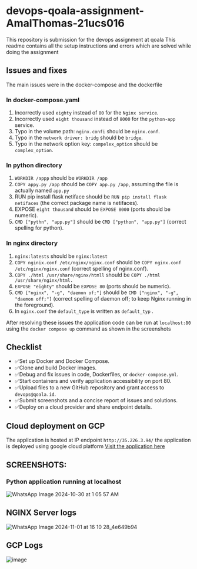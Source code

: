 # devops-qoala-assignment-AmalThomas-21ucs016

This repository is submission for the devops assignment at qoala This readme contains all the setup instructions and errors which are solved while doing the assignment 

## Issues and fixes 

The main issues were in the docker-compose and the dockerfile

### In docker-compose.yaml 
1. Incorrectly used `eighty` instead of `80` for the `Nginx service`.
2. Incorrectly used `eight thousand` instead of `8000` for the `python-app` service.
3. Typo in the volume path: `nginx.confi` should be `nginx.conf`.
4. Typo in the `network driver: bridg` should be `bridge`.
5. Typo in the network option key: `compelex_option` should be `complex_option`.

### In python directory 
1. `WORKDIR /appp` should be `WORKDIR /app`
2. `COPY appy.py /app` should be `COPY app.py /app`, assuming the file is actually named `app.py`
3. RUN pip install flask netiface should be `RUN pip install flask netifaces` (the correct package name is netifaces).
4. EXPOSE `eight thousand` should be `EXPOSE 8000` (ports should be numeric).
5. `CMD ["pythn", "app.py"]` should be `CMD ["python", "app.py"]` (correct spelling for python).

### In nginx directory
1. `nginx:latests` should be `nginx:latest`
2. `COPY nginix.conf /etc/nginx/nginx.conf` should be `COPY nginx.conf /etc/nginx/nginx.conf` (correct spelling of nginx.conf).
3. `COPY ./html /usr/share/nginx/htmll` should be `COPY ./html /usr/share/nginx/html.`
4. `EXPOSE "eighty"` should be `EXPOSE 80` (ports should be numeric).
5. `CMD ["nginx", "-g", "daemon of;"]` should be `CMD ["nginx", "-g", "daemon off;"]` (correct spelling of daemon off; to keep Nginx running in the foreground).
6. In `nginx.conf` the `default_type` is written as `default_typ` .


After resolving these issues the application code can be run at `localhost:80` using the `docker compose up` command as shown in the screenshots 


## Checklist 
- ✅Set up Docker and Docker Compose.
- ✅Clone and build Docker images.
- ✅Debug and fix issues in code, Dockerfiles, or `docker-compose.yml`.
- ✅Start containers and verify application accessibility on port 80.
- ✅Upload files to a new GitHub repository and grant access to `devops@qoala.id`.
- ✅Submit screenshots and a concise report of issues and solutions.
- ✅Deploy on a cloud provider and share endpoint details.


## Cloud deployment on GCP 
The application is hosted at IP endpoint `http://35.226.3.94/` the application is deployed using google cloud platform
[Visit the application here](http://35.226.3.94/)


## SCREENSHOTS:

### Python application running at localhost 

![WhatsApp Image 2024-10-30 at 1 05 57 AM](https://github.com/user-attachments/assets/20a0c54e-fb29-4275-bdf4-1e4534ac556a)

## NGINX Server logs
![WhatsApp Image 2024-11-01 at 16 10 28_4e649b94](https://github.com/user-attachments/assets/b0e73bf0-ca2c-4436-a412-a4f0f622aa85)

## GCP Logs 
![image](https://github.com/user-attachments/assets/a44346af-c024-4fa3-8a40-699d1f4b3a3e)





